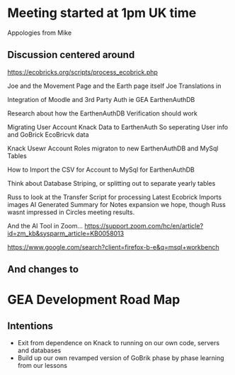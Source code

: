 
# Meeting started at 1pm UK time
Appologies from Mike

## Discussion centered around


https://ecobricks.org/scripts/process_ecobrick.php

Joe and the Movement Page  and the Earth page itself
Joe Translations in 

Integration of Moodle and 3rd Party Auth ie GEA EarthenAuthDB

Research about how the EarthenAuthDB  Verification should work

Migrating User Account Knack Data to EarthenAuth 
So seperating User info and GoBrick  EcoBricvk data

Knack Usewr Account Roles migraton to new EarthenAuthDB and MySql Tables

How to Import the CSV for Account to MySql for EarthenAuthDB

Think about Database Striping, or splitting out to separate yearly tables

Russ to look at the Transfer Script for processing Latest Ecobrick Imports images
AI Generated Summary for Notes expansion we hope, though Russ wasnt impressed in Circles meeting results.

And the AI Tool in Zoom...
https://support.zoom.com/hc/en/article?id=zm_kb&sysparm_article=KB0058013

https://www.google.com/search?client=firefox-b-e&q=msql+workbench


## And changes to





#  **GEA Development Road Map**


## Intentions

- Exit from 	dependence on Knack to running on our own code, servers and 	databases
- Build up our 	own revamped version of GoBrik phase by phase learning from our 	lessons

